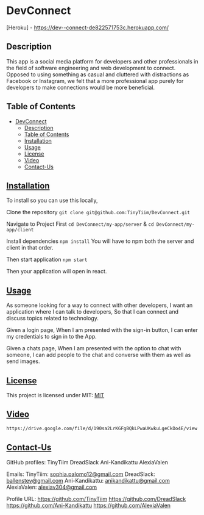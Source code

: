 # DevConnect

[Heroku] - https://dev--connect-de822571753c.herokuapp.com/

## Description

This app is a social media platform for developers and other professionals in the field of software engineering and web development to connect. Opposed to using something as casual and cluttered with distractions as Facebook or Instagram, we felt that a more professional app purely for developers to make connections would be more beneficial.

## Table of Contents

- [DevConnect](#devconnectl)
  - [Description](#description)
  - [Table of Contents](#table-of-contents)
  - [Installation](#installation)
  - [Usage](#usage)
  - [License](#license)
  - [Video](#video)
  - [Contact-Us](#contact-us)

## [Installation](#table-of-contents)

To install so you can use this locally,

 Clone the repository
 `git clone git@github.com:TinyTiim/DevConnect.git`

 Navigate to Project
 First `cd DevConnect/my-app/server` & `cd DevConnect/my-app/client`

Install dependencies 
  `npm install` You will have to npm both the server and client in that order.

Then start application
  `npm start`

  Then your application will open in react.

## [Usage](#table-of-contents)

As someone looking for a way to connect with other developers,
I want an application where I can talk to developers,
So that I can connect and discuss topics related to technology.

Given a login page,
When I am presented with the sign-in button, 
I can enter my credentials to sign in to the App.

Given a chats page, 
When I am presented with the option to chat with someone,
I can add people to the chat and converse with them as well as send images.

## [License](#table-of-contents)

This project is licensed under MIT:
[MIT](https://opensource.org/licenses/mit)

## [Video](#table-of-contents)

```md
https://drive.google.com/file/d/190sa2LrKGFgBQkLPwaUKwkuLgeCkDo4E/view
```

## [Contact-Us](#table-of-contents)

GitHub profiles:
TinyTiim
DreadSlack
Ani-Kandikattu
AlexiaValen

Emails:
TinyTiim: sophia.palomo12@gmail.com
DreadSlack: ballenstev@gmail.com
Ani-Kandikattu: anikandikattu@gmail.com
AlexiaValen: alexiav304@gmail.com


Profile URL:
https://github.com/TinyTiim
https://github.com/DreadSlack
https://github.com/Ani-Kandikattu
https://github.com/AlexiaValen

